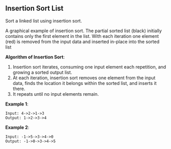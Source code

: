 Insertion Sort List
---

Sort a linked list using insertion sort.

A graphical example of insertion sort. The partial sorted list (black) initially contains only the first element in the list.
With each iteration one element (red) is removed from the input data and inserted in-place into the sorted list
 
__Algorithm of Insertion Sort__:

1. Insertion sort iterates, consuming one input element each repetition, and growing a sorted output list.
2. At each iteration, insertion sort removes one element from the input data, finds the location it belongs within the sorted list, and inserts it there.
3. It repeats until no input elements remain.

__Example 1__:

```
Input: 4->2->1->3
Output: 1->2->3->4
```

__Example 2__:

```
Input: -1->5->3->4->0
Output: -1->0->3->4->5
```
